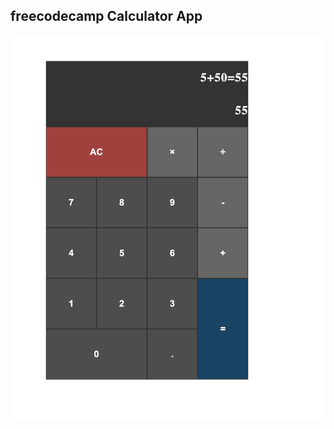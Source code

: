 ## freecodecamp Calculator App

![Screenshot from calculator project](/Calculator.png "Freecodecamp Calculator App")
